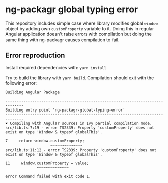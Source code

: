 # ng-packagr global typing error

This repository includes simple case where library modifies global `window` object by adding own `customProperty` variable to it. Doing this in regular Angular application doesn't raise errors with compilation but doing the same thing with ng-packagr causes compilation to fail.


## Error reproduction

Install required dependencies with: `yarn install`

Try to build the library with `yarn build`. Compilation should exit with the following error:

```
Building Angular Package

------------------------------------------------------------------------------
Building entry point 'ng-packagr-global-typing-error'
------------------------------------------------------------------------------
✖ Compiling with Angular sources in Ivy partial compilation mode.
src/lib.ts:7:19 - error TS2339: Property 'customProperty' does not exist on type 'Window & typeof globalThis'.

7     return window.customProperty;
                    ~~~~~~~~~~~~~~
src/lib.ts:11:12 - error TS2339: Property 'customProperty' does not exist on type 'Window & typeof globalThis'.

11     window.customProperty = value;
              ~~~~~~~~~~~~~~

error Command failed with exit code 1.
```
